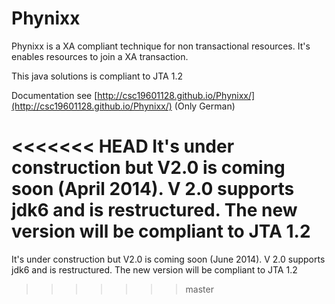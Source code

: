 Phynixx
=======

Phynixx is a XA compliant technique for non transactional resources. It's enables resources to join a XA transaction. 

This java solutions is compliant to JTA 1.2

Documentation see [http://csc19601128.github.io/Phynixx/](http://csc19601128.github.io/Phynixx/) (Only German)

<<<<<<< HEAD
It's under construction but V2.0 is coming soon (April 2014). V 2.0 supports jdk6 and is restructured. The new version will be compliant to JTA 1.2
=======
It's under construction but V2.0 is coming soon (June 2014). V 2.0 supports jdk6 and is restructured. The new version will be compliant to JTA 1.2
>>>>>>> master
